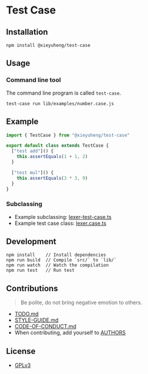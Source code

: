 # Test Case

## Installation

```
npm install @xieyuheng/test-case
```

## Usage

### Command line tool

The command line program is called `test-case`.

```
test-case run lib/examples/number.case.js
```

## Example

```js
import { TestCase } from "@xieyuheng/test-case"

export default class extends TestCase {
  ["test add"]() {
    this.assertEquals(1 + 1, 2)
  }

  ["test mul"]() {
    this.assertEquals(3 * 3, 9)
  }
}
```

### Subclassing

- Example subclassing: [lexer-test-case.ts](https://github.com/cicada-lang/sexp/blob/master/src/lexer/lexer-test-case.ts)
- Example test case class: [lexer.case.ts](https://github.com/cicada-lang/sexp/blob/master/src/lexer/lexer.case.ts)

## Development

```
npm install    // Install dependencies
npm run build  // Compile `src/` to `lib/`
npm run watch  // Watch the compilation
npm run test   // Run test
```

## Contributions

> Be polite, do not bring negative emotion to others.

- [TODO.md](TODO.md)
- [STYLE-GUIDE.md](STYLE-GUIDE.md)
- [CODE-OF-CONDUCT.md](CODE-OF-CONDUCT.md)
- When contributing, add yourself to [AUTHORS](AUTHORS)

## License

- [GPLv3](LICENSE)
